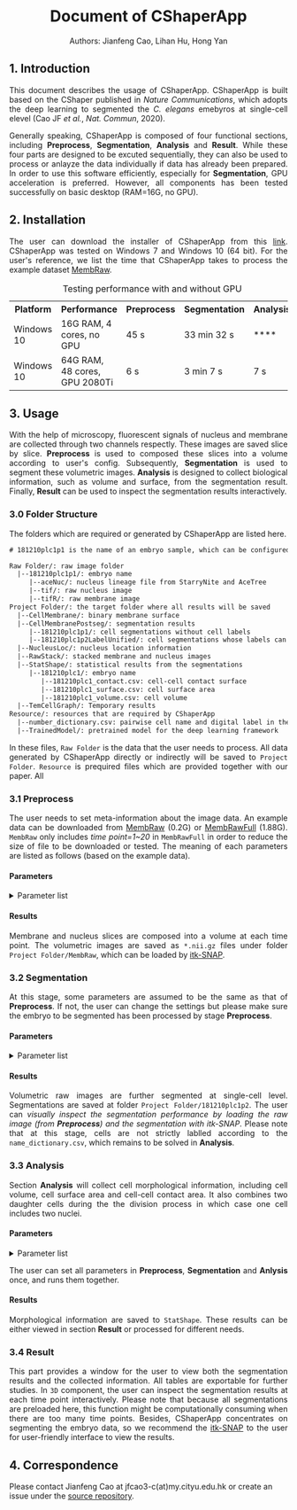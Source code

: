 <h1 align="center">Document of CShaperApp</h1>

<p align="center">Authors: Jianfeng Cao, Lihan Hu, Hong Yan</p>
<h2>
  1. Introduction
</h2>
<p align="justify">This document describes the usage of CShaperApp. CShaperApp is built based on the CShaper published in <I>Nature Communications</I>, which adopts the deep learning to segmented the <I>C. elegans</I> emebyros at single-cell elevel (Cao JF <I>et al.</I>, <I>Nat. Commun</I>, 2020).</p>
<p align="justify">Generally speaking, CShaperApp is composed of four functional sections, including <B>Preprocess</B>, <B>Segmentation</B>, <B> Analysis</B> and  <B>Result</B>. While these four parts are designed to be excuted sequentially, they can also be used to process or anlayze the data individually if data has already been prepared. In order to use this software efficiently, especially for <B>Segmentation</B>, GPU acceleration is preferred. However, all components has been tested successfully on basic desktop (RAM=16G, no GPU).</p>

<h2>2. Installation</h2>
<p align="justify">The user can download the installer of CShaperApp from this <a href="https://portland-my.sharepoint.com/:u:/g/personal/jfcao3-c_my_cityu_edu_hk/EbCzq9_bn9VEvmlHjJKIJ0ABg6jcxeXziSyzOMKFRn7-kA?download=1">link</a>. CShaperApp was tested on Windows 7 and Windows 10 (64 bit). For the user's reference, we list the time that CShaperApp takes to process the example dataset <a href="https://portland-my.sharepoint.com/:u:/g/personal/jfcao3-c_my_cityu_edu_hk/EdOYHmsTunJFvMzX1hhh24ABleMOoSRexF9Dr_eUbYvBjw?download=1">MembRaw</a>.</p>

<p align="center">
  <table>
    <caption>Testing performance with and without GPU</caption>
    <tr>
      <th>Platform</th>
      <th>Performance</th>
      <th>Preprocess</th>
      <th>Segmentation</th>
      <th>Analysis</th>
    </tr>
    <tr>
      <td>Windows 10</td>
      <td>16G RAM, 4 cores, no GPU</td>
      <td>45 s</td>
      <td>33 min 32 s</td>
      <td>****</td>
    </tr>
    <tr>
      <td>Windows 10</td>
      <td>64G RAM, 48 cores, GPU 2080Ti</td>
      <td>6 s</td>
      <td>3 min 7 s</td>
      <td>7 s</td>
    </tr>
  </table>
</p>
<h2>3. Usage</h2>
<p align="justify">With the help of microscopy, fluorescent signals of nucleus and membrane are collected through two channels respectly. These images are saved slice by slice. <B>Preprocess</B> is used to composed these slices into a volume according to user's config. Subsequently, <B>Segmentation</B> is used to segment these volumetric images. <B>Analysis</B> is designed to collect biological information, such as volume and surface, from the segmentation result. Finally, <B>Result</B> can be used to inspect the segmentation results interactively.</p>


<h3>3.0 Folder Structure</h3>
<p align="justify">The folders which are required or generated by CShaperApp are listed here. </p>

```html
# 181210plc1p1 is the name of an embryo sample, which can be configured.

Raw Folder/: raw image folder
  |--181210plc1p1/: embryo name
     |--aceNuc/: nucleus lineage file from StarryNite and AceTree
     |--tif/: raw nucleus image
     |--tifR/: raw membrane image
Project Folder/: the target folder where all results will be saved
  |--CellMembrane/: binary membrane surface
  |--CellMembranePostseg/: segmentation results
     |--181210plc1p1/: cell segmentations without cell labels
     |--181210plc1p2LabelUnified/: cell segmentations whose labels can be queried
  |--NucleusLoc/: nucleus location information
  |--RawStack/: stacked membrane and nucleus images
  |--StatShape/: statistical results from the segmentations
     |--181210plc1/: embryo name
        |--181210plc1_contact.csv: cell-cell contact surface
        |--181210plc1_surface.csv: cell surface area
        |--181210plc1_volume.csv: cell volume
  |--TemCellGraph/: Temporary results 
Resource/: resources that are required by CShaperApp
  |--number_dictionary.csv: pairwise cell name and digital label in the segmentation
  |--TrainedModel/: pretrained model for the deep learning framework
```

<p align="justify">In these files, <code>Raw Folder</code> is the data that the user needs to process. All data generated by CShaperApp directly or indirectly will be saved to <code>Project Folder</code>. <code>Resource</code> is prequired files which are provided together with our paper. All </p>

<h3>3.1 Preprocess</h3>
<p align=" justify">The user needs to set meta-information about the image data. An example data can be downloaded from <a href="https://portland-my.sharepoint.com/:u:/g/personal/jfcao3-c_my_cityu_edu_hk/EdOYHmsTunJFvMzX1hhh24ABleMOoSRexF9Dr_eUbYvBjw?download=1">MembRaw</a> (0.2G) or <a href="https://portland-my.sharepoint.com/:u:/g/personal/jfcao3-c_my_cityu_edu_hk/EXk6zZW8wuJMjFEZQ005rysBOfBheOV253iVdZipIvbvqA?download=1">MembRawFull</a> (1.88G). <code>MembRaw</code> only includes <I>time point=1~20</I> in <code>MembRawFull</code> in order to reduce the size of file to be downloaded or tested. The meaning of each parameters are listed as follows (based on the example data).</p>
<h4>Parameters</h4>
<details><summary>Parameter list</summary><div>
<table style="width: 80%">
  <tr>
    <th>Name</th>
    <th>Value</th>
    <th>Example</th>
  </tr>
  <tr>
    <td>Raw Folder</td>
    <td>name of raw data folder</td>
    <td>root/MembRaw</td>
  </tr>
  <tr>
    <td>Embryo Name</td>
    <td>Name of the embryo</td>
    <td>181210plc1p1</td>
  </tr>
  <tr>
    <td>X-Y Resolution</td>
    <td>Intra-slice resolution (&#956m)</td>
    <td>0.09</td>
  </tr>
  <tr>
    <td>Z Resolution</td>
    <td>Inter-slice resolution</td>
    <td>0.42</td>
  </tr>
  <tr>
    <td>Reduce Ratio</td>
    <td>The scale of image to be reduced. Setting this value to be smaller will reduce the time the <B>Segmentation</B> takes, but the resolution will be reduced</td>
    <td>0.3</td>
  <tr>
    <td>Slice Num</td>
    <td>The number of slices at each time point</td>
    <td>68</td>
  </tr>
  <tr>
    <td>Max Time</td>
    <td>The largest time points to be processed (start from t=1)</td>
    <td>100</td>
  </tr>
  <tr>
    <td>Lineage File</td>
    <td>The nucleus lineage file (from StarryNite and AceTree)</td>
    <td>root/MembRaw/181210plc1p1/aceNuc/CD181210plc1p1.csv</td>
  </tr>
  <tr>
    <td>Number Dictionary</td>
    <td>The dictionary used for finding out the cell name according to the segmentation results because only integers as opposed to strings are saved.</td>
    <td>root/Resource/number_dictionary.csv</td>
  </tr>
</table>
</div></details>

<h4>Results</h4>
<p align="justify">Membrane and nucleus slices are composed into a volume at each time point. The volumetric images are saved as <code>*.nii.gz</code> files under folder <code>Project Folder/MembRaw</code>, which can be loaded by <a href="http://www.itksnap.org/pmwiki/pmwiki.php">itk-SNAP</a>.</p>

<h3>3.2 Segmentation</h3>
<p align="justify">At this stage, some parameters are assumed to be the same as that of <B>Preprocess</B>. If not, the user can change the settings but please make sure the embryo to be segmented has been processed by stage <B>Preprocess</B>.</p>
<h4>Parameters</h4>
<details>
  <summary>Parameter list</summary><div>
  <table>
    <tr>
      <th>Name</th>
      <th>Value</th>
      <th>Example</th>
    </tr>
    <tr>
      <td>Project Folder</td>
      <td><B>Preprocess</B></td>
      <td><B>Preprocess</B></td>
    </tr>
    <tr>
      <td>Embryo Names</td>
      <td><B>Preprocess</B></td>
      <td><B>Preprocess</B></td>
    </tr>
    <tr>
      <td>Max Time</td>
      <td><B>Preprocess</B></td>
      <td><B>Preprocess</B></td>
    </tr>
    <tr>
      <td>Batch Size</td>
      <td>The number of images to be computed in parallel. The value should be set based on your computer resources (i.e. GPU).</td>
      <td>1</td>
    </tr>
    <tr>
      <td>Use Lineage</td>
      <td>Three cases: no lineage; after segmentation (used in CShaper, cell cavity can be detected); before segmentation (nuclei are used as seeds in watershed segmentation, so cell cavity cannot be detected)</td>
      <td>After Lineage</td>
    </tr>
    <tr>
      <td>Model File</td>
      <td>The file of pretrained model</td>
      <td>root/Resource/TrainedModel/DMapNet_pub_5000.ckpt</td>
    </tr>
  </table>
  </div>
</details>
<h4>Results</h4>
<p align="justify">Volumetric raw images are further segmented at single-cell level. Segmentations are saved at folder <code>Project Folder/181210plc1p2</code>. The user can <I>visually inspect the segmentation performance by loading the raw image (from <B>Preprocess</B>) and the segmentation with itk-SNAP</I>. Please note that at this stage, cells are not strictly lablled according to the <code>name_dictionary.csv</code>, which remains to be solved in <B>Analysis</B>.</p>
<h3>3.3 Analysis</h3>
<p align="justify">Section <B>Analysis</B> will collect cell morphological information, including cell volume, cell surface area and cell-cell contact area. It also combines two daughter cells during the the division process in which case one cell includes two nuclei.</p>
<h4>Parameters</h4>
<details>
  <summary>Parameter list</summary><div>
    <table>
      <tr>
        <th>Name</th>
        <th>Value</th>
        <th>Example</th>
      </tr>
      <tr>
        <td>Slice Num</td>
        <td><B>Preprocess</B></td>
        <td><B>Preprocess</B></td>
      </tr>
      <tr>
        <td>Number Dictionary</td>
        <td><B>Preprocess</B></td>
        <td><B>Preprocess</B></td>
      </tr>
      <tr>
        <td>Raw Folder</td>
        <td><B>Preprocess</B></td>
        <td><B>Preprocess</B></td>
      </tr>
      <tr>
        <td>Embryo Names</td>
        <td><B>Preprocess</B></td>
        <td><B>Preprocess</B></td>
      </tr>
      <tr>
        <td>Project Folder</td>
        <td><B>Preprocess</B></td>
        <td><B>Preprocess</B></td>
      </tr>
      <tr>
        <td>Lineage File</td>
        <td><B>Preprocess</B></td>
        <td><B>Preprocess</B></td>
      </tr>
    </table>
  </div>
</details>
<p align="justify">The user can set all parameters in <B>Preprocess</B>, <B>Segmentation</B> and <B>Anlysis</B> once, and runs them together.</p>


<h4>Results</h4>
<p align="justify">Morphological information are saved to <code>StatShape</code>. These results can be either viewed in section <B>Result</B> or processed for different needs.</p>
<h3>3.4 Result</h3>
<p align="justify">This part provides a window for the user to view both the segmentation results and the collected information. All tables are exportable for further studies. In <code>3D</code> component, the user can inspect the segmentation results at each time point interactively. Please note that because all segmentations are preloaded here, this function might be computationally consuming when there are too many time points. Besides, CShaperApp concentrates on segmenting the embryo data, so we recommend the <a href="http://www.itksnap.org">itk-SNAP</a> to the user for user-friendly interface to view the results.</p>

<h2>4. Correspondence</h2>
<p>Please contact Jianfeng Cao at jfcao3-c(at)my.cityu.edu.hk or create an issue under the <a href="https://github.com/cao13jf/CShaperApp_PUB">source repository</a>.</p>

